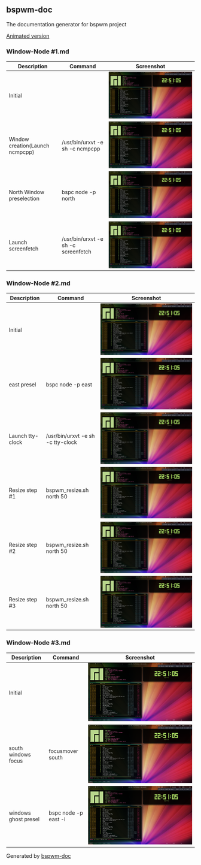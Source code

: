## bspwm-doc

The documentation generator for bspwm project

[Animated version](screenshot/animated.gif)

### Window-Node #1.md

| Description  | Command | Screenshot |
| ----- | ---- | ---- |
| Initial |  | ![Initial](screenshot/windows_ghost_presel.png)  |
| Window creation(Launch ncmpcpp) | /usr/bin/urxvt -e sh -c ncmpcpp | ![Window creation(Launch ncmpcpp)](screenshot/windows_ghost_presel.png)  |
| North Window preselection | bspc node -p north | ![North Window preselection](screenshot/windows_ghost_presel.png)  |
| Launch screenfetch | /usr/bin/urxvt -e sh -c screenfetch | ![Launch screenfetch](screenshot/windows_ghost_presel.png)  |

### Window-Node #2.md

| Description  | Command | Screenshot |
| ----- | ---- | ---- |
| Initial |  | ![Initial](screenshot/windows_ghost_presel.png)  |
| east presel | bspc node -p east | ![east presel](screenshot/windows_ghost_presel.png)  |
| Launch tty-clock | /usr/bin/urxvt -e sh -c tty-clock | ![Launch tty-clock](screenshot/windows_ghost_presel.png)  |
| Resize step #1 | bspwm_resize.sh north 50 | ![Resize step #1](screenshot/windows_ghost_presel.png)  |
| Resize step #2 | bspwm_resize.sh north 50 | ![Resize step #2](screenshot/windows_ghost_presel.png)  |
| Resize step #3 | bspwm_resize.sh north 50 | ![Resize step #3](screenshot/windows_ghost_presel.png)  |

### Window-Node #3.md

| Description  | Command | Screenshot |
| ----- | ---- | ---- |
| Initial |  | ![Initial](screenshot/windows_ghost_presel.png)  |
| south windows focus | focusmover south | ![south windows focus](screenshot/windows_ghost_presel.png)  |
| windows ghost presel | bspc node -p east -i | ![windows ghost presel](screenshot/windows_ghost_presel.png)  |

Generated by [bspwm-doc](https://github.com/badele/bspwm-doc)
